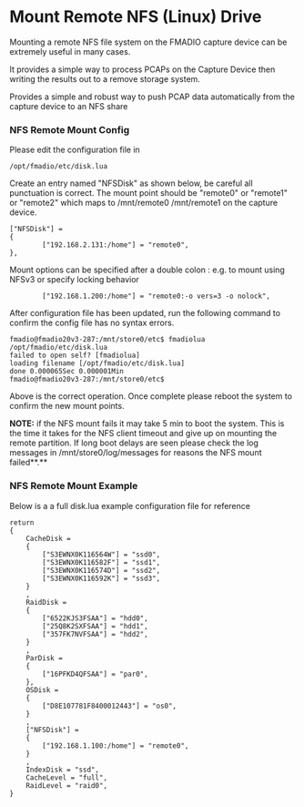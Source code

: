 # Mount Remote NFS \(Linux\) Drive

Mounting a remote NFS file system on the FMADIO capture device can be extremely useful in many cases. 

It provides a simple way to process PCAPs on the Capture Device then writing the results out to a remove storage system.  


Provides a simple and robust way to push PCAP data automatically from the capture device to an NFS share

### NFS Remote Mount Config

Please edit the configuration file in

```text
/opt/fmadio/etc/disk.lua 
```

Create an entry named "NFSDisk" as shown below, be careful all punctuation is correct. The mount point should be "remote0" or "remote1" or "remote2" which maps to /mnt/remote0 /mnt/remote1 on the capture device. 

```text
["NFSDisk"] =
{
        ["192.168.2.131:/home"] = "remote0",
},
```

Mount options can be specified after a double colon : e.g. to mount using NFSv3 or specify locking behavior

```text
        ["192.168.1.200:/home"] = "remote0:-o vers=3 -o nolock",
```

After configuration file has been updated, run the following command to confirm the config file has no syntax errors.

```text
fmadio@fmadio20v3-287:/mnt/store0/etc$ fmadiolua /opt/fmadio/etc/disk.lua
failed to open self? [fmadiolua]
loading filename [/opt/fmadio/etc/disk.lua]
done 0.000065Sec 0.000001Min
fmadio@fmadio20v3-287:/mnt/store0/etc$
```

Above is the correct operation. Once complete please reboot the system to confirm the new mount points.

**NOTE:**  if the NFS mount fails it may take 5 min to boot the system. This is the time it takes for the NFS client timeout and give up on mounting the remote partition. If long boot delays are seen please check the log messages in /mnt/store0/log/messages for reasons the NFS mount failed**.**

### NFS Remote Mount Example

Below is a a full disk.lua example configuration file for reference

```text
return
{
    CacheDisk =
    {
        ["S3EWNX0K116564W"] = "ssd0",
        ["S3EWNX0K116582F"] = "ssd1",
        ["S3EWNX0K116574D"] = "ssd2",
        ["S3EWNX0K116592K"] = "ssd3",
    }
    ,
    RaidDisk =
    {
        ["6522KJS3FSAA"] = "hdd0",
        ["25Q8K2SXFSAA"] = "hdd1",
        ["357FK7NVFSAA"] = "hdd2",
    }
    ,
    ParDisk =
    {
        ["16PFKD4QFSAA"] = "par0",
    },
    OSDisk =
    {
        ["D8E107781F8400012443"] = "os0",
    }
    ,
    ["NFSDisk"] =
    {
        ["192.168.1.100:/home"] = "remote0",
    }
    ,
    IndexDisk = "ssd",
    CacheLevel = "full",
    RaidLevel = "raid0",
}

```

  


